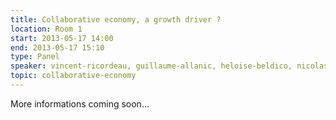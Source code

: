 ```yaml
---
title: Collaborative economy, a growth driver ?
location: Room 1
start: 2013-05-17 14:00
end: 2013-05-17 15:10
type: Panel
speaker: vincent-ricordeau, guillaume-allanic, heloise-beldico, nicolas-ferrary
topic: collaborative-economy
---
```


More informations coming soon...